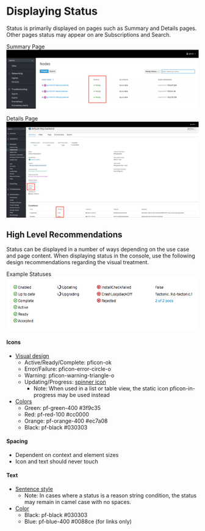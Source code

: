 # Displaying Status
Status is primarily displayed on pages such as Summary and Details pages. Other pages status may appear on are Subscriptions and Search.

Summary Page
![nodes](img/nodes.png)

Details Page
![deployment](img/deployment.png)

## High Level Recommendations
Status can be displayed in a number of ways depending on the use case and page content. When displaying status in the console, use the following design recommendations regarding the visual treatment.

Example Statuses
![status](img/status.png)

#### Icons
* [Visual design](https://www.patternfly.org/styles/icons/)
  * Active/Ready/Complete: pficon-ok
  * Error/Failure: pficon-error-circle-o
  * Warning: pficon-warning-triangle-o
  * Updating/Progress: [spinner icon](https://www.patternfly.org/pattern-library/widgets/#spinner)
    * Note: When used in a list or table view, the static icon pficon-in-progress may be used instead
* [Colors](https://www.patternfly.org/styles/color-palette/)
  * Green: pf-green-400 #3f9c35
  * Red: pf-red-100 #cc0000
  * Orange: pf-orange-400 #ec7a08
  * Black: pf-black #030303

#### Spacing
* Dependent on context and element sizes
* Icon and text should never touch

#### Text
* [Sentence style](https://www.patternfly.org/styles/terminology-and-wording/)
  * Note: In cases where a status is a reason string condition, the status may remain in camel case with no spaces.
* [Color](https://www.patternfly.org/styles/color-palette/)
  * Black: pf-black #030303
  * Blue: pf-blue-400 #0088ce (for links only)

